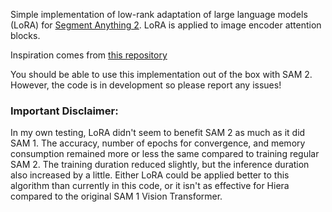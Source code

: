 Simple implementation of low-rank adaptation of large language models (LoRA) for [Segment Anything 2](https://github.com/facebookresearch/sam2). LoRA is applied to image encoder attention blocks. 

Inspiration comes from [this repository](https://github.com/JamesQFreeman/Sam_LoRA)

You should be able to use this implementation out of the box with SAM 2. However, the code is in development so please report any issues!

### Important Disclaimer:

In my own testing, LoRA didn't seem to benefit SAM 2 as much as it did SAM 1. The accuracy, number of epochs for convergence, and memory consumption remained more or less the same compared to training regular SAM 2. The training duration reduced slightly, but the inference duration also increased by a little. Either LoRA could be applied better to this algorithm than currently in this code, or it isn't as effective for Hiera compared to the original SAM 1 Vision Transformer. 
